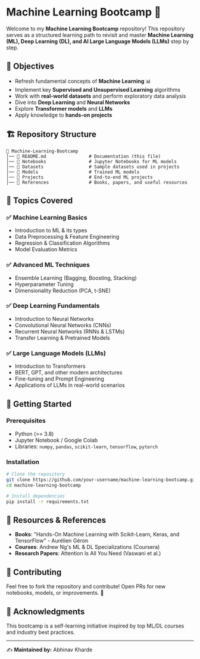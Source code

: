# Machine Learning Bootcamp 🚀

Welcome to my **Machine Learning Bootcamp** repository! This repository serves as a structured learning path to revisit and master **Machine Learning (ML), Deep Learning (DL), and AI Large Language Models (LLMs)** step by step.

## 📌 Objectives
- Refresh fundamental concepts of **Machine Learning** 📊
- Implement key **Supervised and Unsupervised Learning** algorithms
- Work with **real-world datasets** and perform exploratory data analysis
- Dive into **Deep Learning** and **Neural Networks**
- Explore **Transformer models** and **LLMs**
- Apply knowledge to **hands-on projects**

## 🏗️ Repository Structure
```
📂 Machine-Learning-Bootcamp
│── 📜 README.md                # Documentation (this file)
│── 📂 Notebooks                # Jupyter Notebooks for ML models
│── 📂 Datasets                 # Sample datasets used in projects
│── 📂 Models                   # Trained ML models
│── 📂 Projects                 # End-to-end ML projects
│── 📂 References               # Books, papers, and useful resources
```

## 📖 Topics Covered
### ✅ Machine Learning Basics
- Introduction to ML & its types
- Data Preprocessing & Feature Engineering
- Regression & Classification Algorithms
- Model Evaluation Metrics

### ✅ Advanced ML Techniques
- Ensemble Learning (Bagging, Boosting, Stacking)
- Hyperparameter Tuning
- Dimensionality Reduction (PCA, t-SNE)

### ✅ Deep Learning Fundamentals
- Introduction to Neural Networks
- Convolutional Neural Networks (CNNs)
- Recurrent Neural Networks (RNNs & LSTMs)
- Transfer Learning & Pretrained Models

### ✅ Large Language Models (LLMs)
- Introduction to Transformers
- BERT, GPT, and other modern architectures
- Fine-tuning and Prompt Engineering
- Applications of LLMs in real-world scenarios

## 🚀 Getting Started
### Prerequisites
- Python (>= 3.8)
- Jupyter Notebook / Google Colab
- Libraries: `numpy`, `pandas`, `scikit-learn`, `tensorflow`, `pytorch`

### Installation
```bash
# Clone the repository
git clone https://github.com/your-username/machine-learning-bootcamp.git
cd machine-learning-bootcamp

# Install dependencies
pip install -r requirements.txt
```

## 📌 Resources & References
- **Books**: "Hands-On Machine Learning with Scikit-Learn, Keras, and TensorFlow" - Aurélien Géron
- **Courses**: Andrew Ng's ML & DL Specializations (Coursera)
- **Research Papers**: Attention Is All You Need (Vaswani et al.)

## 📢 Contributing
Feel free to fork the repository and contribute! Open PRs for new notebooks, models, or improvements. 🚀

## 🌟 Acknowledgments
This bootcamp is a self-learning initiative inspired by top ML/DL courses and industry best practices.

---
✍️ **Maintained by:** Abhinav Kharde
